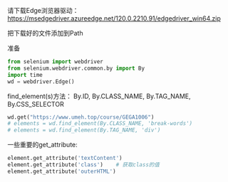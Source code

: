 请下载Edge浏览器驱动：https://msedgedriver.azureedge.net/120.0.2210.91/edgedriver_win64.zip  

把下载好的文件添加到Path



准备
```python
from selenium import webdriver
from selenium.webdriver.common.by import By
import time
wd = webdriver.Edge()
```

find_element(s)方法：
By.ID,  By.CLASS_NAME,  By.TAG_NAME,  By.CSS_SELECTOR
```python
wd.get("https://www.umeh.top/course/GEGA1006")
# elements = wd.find_element(By.CLASS_NAME, 'break-words')
# elements = wd.find_element(By.TAG_NAME, 'div')
```

一些重要的get_attribute:
```python
element.get_attribute('textContent')
element.get_attribute('class')    # 获取class的值
element.get_attribute('outerHTML')
```
